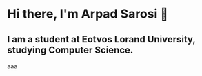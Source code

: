 # Hi there, I'm Arpad Sarosi 👋

## I am a student at Eotvos Lorand University, studying Computer Science.

aaa
